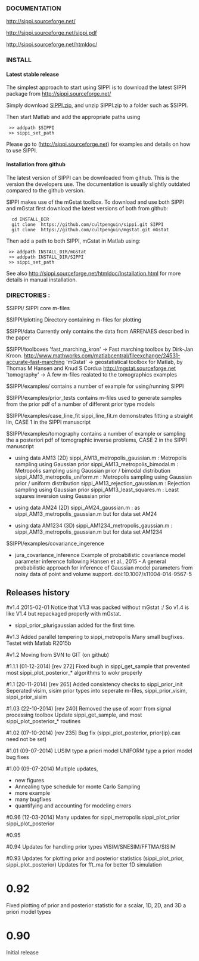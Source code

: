 ### DOCUMENTATION

http://sippi.sourceforge.net/

http://sippi.sourceforge.net/sippi.pdf

http://sippi.sourceforge.net/htmldoc/

### INSTALL

#### Latest stable release
The simplest approach to start using SIPPI is to download the latest SIPPI package from http://sippi.sourceforge.net/

Simply download [SIPPI.zip](https://sourceforge.net/projects/sippi/files/latest/download?source=files), and unzip SIPPI.zip to a folder such as $SIPPI.

Then start Matlab and add the appropriate paths using

     >> addpath $SIPPI
     >> sippi_set_path

Please go to (http://sippi.sourceforge.net) for examples and details on how to use SIPPI.	

#### Installation from github
The latest version of SIPPI can be downloaded from github. This is the version the developers use. The documentation is usually slightly outdated compared to the github version.

SIPPI makes use of the mGstat toolbox. To download and use both SIPPI and mGstat first download the latest versions of both from github:

      cd INSTALL_DIR
      git clone  https://github.com/cultpenguin/sippi.git SIPPI
      git clone  https://github.com/cultpenguin/mgstat.git mGstat

Then add a path to both SIPPI, mGstat in Matlab using:

     >> addpath INSTALL_DIR/mGstat
     >> addpath INSTALL_DIR/SIPPI
     >> sippi_set_path

See also http://sippi.sourceforge.net/htmldoc/Installation.html for more details in manual installation.

### DIRECTORIES :

$SIPPI/
  SIPPI core m-files
  
$SIPPI/plotting
  Directory containing m-files for plotting

  $SIPPI/data
  Currently only contains the data from ARRENAES described in the paper

  $SIPPI/toolboxes
  'fast_marching_kron' -> Fast marching toolbox by Dirk-Jan Kroon. 
         http://www.mathworks.com/matlabcentral/fileexchange/24531-accurate-fast-marching
  'mGstat' -> geostatistical toolbox for Matlab, by Thomas M Hansen and Knud S Cordua
         http://mgstat.sourceforge.net
  'tomography' -> A few m-files realated to the tomographics examples

$SIPPI/examples/ 
  contains a number of example for using/running SIPPI

$SIPPI/examples/prior_tests
  contains m-files used to generate samples from the prior pdf of a number 
  of different prior type models

$SIPPI/examples/case_line_fit
  sippi_line_fit.m demonstrates fitting a straight lin, CASE 1 in the SIPPI manuscript
  
$SIPPI/examples/tomography
  contains a number of example or sampling the a posteriori pdf of 
  tomographic inverse problems, CASE 2 in the SIPPI manuscript

  - using data AM13 (2D)
  sippi_AM13_metropolis_gaussian.m : Metropolis sampling using Gaussian prior
  sippi_AM13_metropolis_bimodal.m : Metropolis sampling using Gaussian prior / bimodal distribution
  sippi_AM13_metropolis_uniform.m : Metropolis sampling using Gaussian prior / uniform distribution
  sippi_AM13_rejection_gaussian.m : Rejection sampling using Gaussian prior
  sippi_AM13_least_squares.m : Least squares inversion using Gaussian prior
  
  - using data AM24 (2D)
  sippi_AM24_gaussian.m : as sippi_AM13_metropolis_gaussian.m but for data set AM24

  - using data AM1234 (3D)
  sippi_AM1234_metropolis_gaussian.m : sippi_AM13_metropolis_gaussian.m but for data set AM1234

$SIPPI/examples/covariance_ingerence
  - jura_covariance_inference
  Example of probabilistic covariance model parameter inference following
  Hansen et al., 2015 - A general probabilistic approach for inference of Gaussian model parameters from noisy data of point and volume support. 
  doi:10.1007/s11004-014-9567-5 

  
## Releases history

#v1.4 2015-02-01
Notice that V1.3 was packed without mGstat :/
So v1.4 is like V1.4 but repackaged properly with mGstat.
+ sippi_prior_plurigaussian added for the first time.

#v1.3 
Added parallel tempering to sippi_metropolis
Many small bugfixes. 
Testet with Matlab R2015b

#v1.2 
Moving from SVN to GIT (on github)

#1.1.1 (01-12-2014) [rev 272]
Fixed bugh in sippi_get_sample that prevented most sippi_plot_posterior_* algorithms to wokr properly

#1.1 (20-11-2014) [rev 265]
Added consistency checks to sippi_prior_init
Seperated visim, sisim prior types into seperate m-files, sippi_prior_visim, sippi_prior_sisim

#1.03 (22-10-2014) [rev 240]
Removed the use of xcorr from signal processing toolbox
Update sippi_get_sample, and most sippi_plot_posterior_* routines

#1.02 (07-10-2014) [rev 235]
Bug fix (sippi_plot_posterior,  prior{ip}.cax need not be set)

#1.01 (09-07-2014)
LUSIM type a priori model
UNIFORM type a priori model
bug fixes

#1.00 (09-07-2014)
Multiple updates, 
* new figures
* Annealing type schedule for monte Carlo Sampling
* more example
* many bugfixes
* quantifying and accounting for modeling errors

#0.96 (12-03-2014)
Many updates for 
sippi_metropolis
sippi_plot_prior
sippi_plot_posterior


#0.95

#0.94
Updates for handling prior types VISIM/SNESIM/FFTMA/SISIM

#0.93 
Updates for plotting prior and posterior statistics (sippi_plot_prior, sippi_plot_posterior)
Updates for fft_ma for better 1D simulation

# 0.92
Fixed plotting of prior and posterior statistic for a scalar, 1D, 2D, and 3D a priori model types

# 0.90
Initial release
